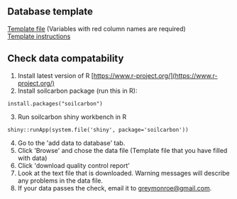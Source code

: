 ## Database template
[Template file](https://github.com/powellcenter-soilcarbon/soilcarbon/raw/master/inst/extdata/Master_template.xlsx) (Variables with red column names are required)  
[Template instructions](/site_files/Template_info.html)

## Check data compatability

1. Install latest version of R [https://www.r-project.org/](https://www.r-project.org/)
2. Install soilcarbon package (run this in R):
```{r}
install.packages("soilcarbon")
```
3. Run soilcarbon shiny workbench in R
```{r}
shiny::runApp(system.file('shiny', package='soilcarbon'))
```
4. Go to the 'add data to database' tab.
5. Click 'Browse' and chose the data file (Template file that you have filled with data) 
6. Click 'download quality control report' 
7. Look at the text file that is downloaded. Warning messages will describe any problems in the data file.
8. If your data passes the check, email it to greymonroe@gmail.com.

